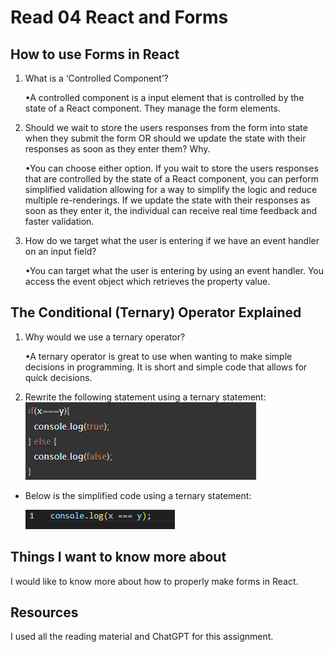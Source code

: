 # Read 04 React and Forms

## How to use Forms in React

1. What is a ‘Controlled Component’?

    •A controlled component is a input element that is controlled by the state of a React component. They manage the form elements.

2. Should we wait to store the users responses from the form into state when they submit the form OR should we update the state with their responses as soon as they enter them? Why.

    •You can choose either option. If you wait to store the users responses that are controlled by the state of a React component, you can perform simplified validation allowing for a way to simplify the logic and reduce multiple re-renderings. If we update the state with their responses as soon as they enter it, the individual can receive real time feedback and faster validation.

3. How do we target what the user is entering if we have an event handler on an input field?

    •You can target what the user is entering by using an event handler. You access the event object which retrieves the property value.

## The Conditional (Ternary) Operator Explained

1. Why would we use a ternary operator?

    •A ternary operator is great to use when wanting to make simple decisions in programming. It is short and simple code that allows for quick decisions.

2. Rewrite the following statement using a ternary statement:
 ![Code to simplify using yernary statement](img/testcode.png)

* Below is the simplified code using a ternary statement:

    ![Image of a spread operator combining two arrays](img/tertstatement.png)

## Things I want to know more about

I would like to know more about how to properly make forms in React.

## Resources

I used all the reading material and ChatGPT for this assignment.
